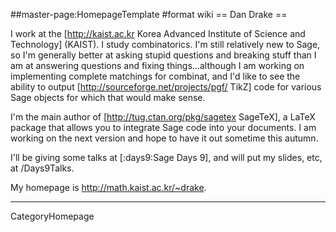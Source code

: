 ##master-page:HomepageTemplate
#format wiki
== Dan Drake ==

I work at the [http://kaist.ac.kr Korea Advanced Institute of Science and Technology] (KAIST). I study combinatorics. I'm still relatively new to Sage, so I'm generally better at asking stupid questions and breaking stuff than I am at answering questions and fixing things...although I am working on implementing complete matchings for combinat, and I'd like to see the ability to output [http://sourceforge.net/projects/pgf/ TikZ] code for various Sage objects for which that would make sense.

I'm the main author of [http://tug.ctan.org/pkg/sagetex SageTeX], a LaTeX package that allows you to integrate Sage code into your documents. I am working on the next version and hope to have it out sometime this autumn.

I'll be giving some talks at [:days9:Sage Days 9], and will put my slides, etc, at /Days9Talks.

My homepage is http://math.kaist.ac.kr/~drake.

----
CategoryHomepage
